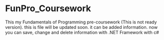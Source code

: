 # FunPro_Coursework
This my Fundamentals of Programming pre-coursework (This is not ready version). this is file will be updated soon. it can be added information. now you can save, change and delete information with .NET Framework with c#
